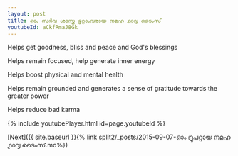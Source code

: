 ```yaml
---
layout: post
title: ഓം സർവ ശാസ്ത്ര ഭൃറ്റാംവരായ നമഹ ൧൦൮ ടൈംസ്
youtubeId: aCkfRmaJ8Gk
---
```

 
 
Helps get goodness, bliss and peace and God's blessings
 
Helps remain focused, help generate inner energy 
 
Helps boost physical and mental health 
 
Helps remain grounded and generates a sense of gratitude towards the greater power 
 
Helps reduce bad karma
 
 
 
 


{% include youtubePlayer.html id=page.youtubeId %}
 
[Next]({{ site.baseurl }}{% link  split2/_posts/2015-09-07-ഓം ദ്രുപറ്റായ നമഹ ൧൦൮ ടൈംസ്.md%})
 
